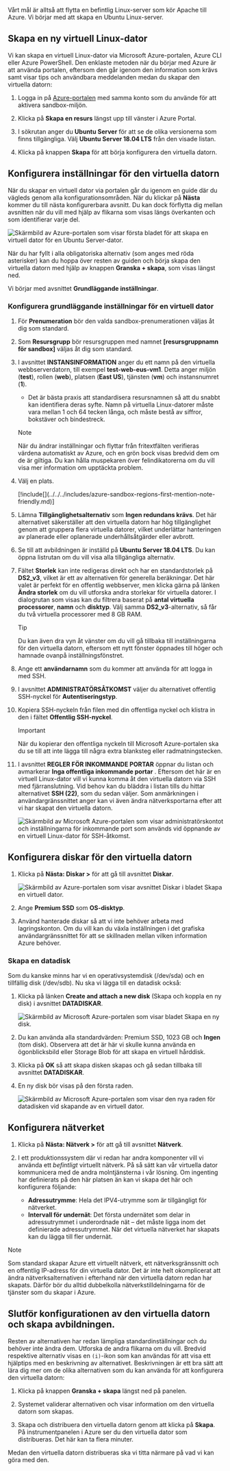 Vårt mål är alltså att flytta en befintlig Linux-server som kör Apache till Azure. Vi börjar med att skapa en Ubuntu Linux-server.

## <a name="create-a-new-linux-virtual-machine"></a>Skapa en ny virtuell Linux-dator

Vi kan skapa en virtuell Linux-dator via Microsoft Azure-portalen, Azure CLI eller Azure PowerShell. Den enklaste metoden när du börjar med Azure är att använda portalen, eftersom den går igenom den information som krävs samt visar tips och användbara meddelanden medan du skapar den virtuella datorn:

1. Logga in på [Azure-portalen](https://portal.azure.com/learn.docs.microsoft.com?azure-portal=true) med samma konto som du använde för att aktivera sandbox-miljön.

1. Klicka på **Skapa en resurs** längst upp till vänster i Azure Portal.

1. I sökrutan anger du **Ubuntu Server** för att se de olika versionerna som finns tillgängliga. Välj **Ubuntu Server 18.04 LTS** från den visade listan.

1. Klicka på knappen **Skapa** för att börja konfigurera den virtuella datorn.

## <a name="configure-the-vm-settings"></a>Konfigurera inställningar för den virtuella datorn

När du skapar en virtuell dator via portalen går du igenom en guide där du vägleds genom alla konfigurationsområden. När du klickar på **Nästa** kommer du till nästa konfigurerbara avsnitt. Du kan dock förflytta dig mellan avsnitten när du vill med hjälp av flikarna som visas längs överkanten och som identifierar varje del.

![Skärmbild av Azure-portalen som visar första bladet för att skapa en virtuell dator för en Ubuntu Server-dator.](../media/3-azure-portal-create-vm.png)

När du har fyllt i alla obligatoriska alternativ (som anges med röda asterisker) kan du hoppa över resten av guiden och börja skapa den virtuella datorn med hjälp av knappen **Granska + skapa**, som visas längst ned.

Vi börjar med avsnittet **Grundläggande inställningar**.

### <a name="configure-basic-vm-settings"></a>Konfigurera grundläggande inställningar för en virtuell dator

1. För **Prenumeration** bör den valda sandbox-prenumerationen väljas åt dig som standard.

1. Som **Resursgrupp** bör resursgruppen med namnet **<rgn>[resursgruppnamn för sandbox]</rgn>** väljas åt dig som standard.

1. I avsnittet **INSTANSINFORMATION** anger du ett namn på den virtuella webbserverdatorn, till exempel **test-web-eus-vm1**. Detta anger miljön (**test**), rollen (**web**), platsen (**East US**), tjänsten (**vm**) och instansnumret (**1**).
    - Det är bästa praxis att standardisera resursnamnen så att du snabbt kan identifiera deras syfte. Namn på virtuella Linux-datorer måste vara mellan 1 och 64 tecken långa, och måste bestå av siffror, bokstäver och bindestreck.

    > [!NOTE]
    > När du ändrar inställningar och flyttar från fritextfälten verifieras värdena automatiskt av Azure, och en grön bock visas bredvid dem om de är giltiga. Du kan hålla muspekaren över felindikatorerna om du vill visa mer information om upptäckta problem.

1. Välj en plats.

    <!-- Resource selection --> [!include[](../../../includes/azure-sandbox-regions-first-mention-note-friendly.md)]

1. Lämna **Tillgänglighetsalternativ** som **Ingen redundans krävs**. Det här alternativet säkerställer att den virtuella datorn har hög tillgänglighet genom att gruppera flera virtuella datorer, vilket underlättar hanteringen av planerade eller oplanerade underhållsåtgärder eller avbrott.

1. Se till att avbildningen är inställd på **Ubuntu Server 18.04 LTS**. Du kan öppna listrutan om du vill visa alla tillgängliga alternativ.

1. Fältet **Storlek** kan inte redigeras direkt och har en standardstorlek på **DS2_v3**, vilket är ett av alternativen för generella beräkningar. Det här valet är perfekt för en offentlig webbserver, men klicka gärna på länken **Ändra storlek** om du vill utforska andra storlekar för virtuella datorer. I dialogrutan som visas kan du filtrera baserat på **antal virtuella processorer**, **namn** och **disktyp**. Välj samma **DS2_v3**-alternativ, så får du två virtuella processorer med 8 GB RAM.

    > [!TIP]
    > Du kan även dra vyn åt vänster om du vill gå tillbaka till inställningarna för den virtuella datorn, eftersom ett nytt fönster öppnades till höger och hamnade ovanpå inställningsfönstret.

1. Ange ett **användarnamn** som du kommer att använda för att logga in med SSH.

1. I avsnittet **ADMINISTRATÖRSÅTKOMST** väljer du alternativet offentlig SSH-nyckel för **Autentiseringstyp**.

1. Kopiera SSH-nyckeln från filen med din offentliga nyckel och klistra in den i fältet **Offentlig SSH-nyckel**.

    > [!IMPORTANT]
    > När du kopierar den offentliga nyckeln till Microsoft Azure-portalen ska du se till att inte lägga till några extra blanksteg eller radmatningstecken.

1. I avsnittet **REGLER FÖR INKOMMANDE PORTAR** öppnar du listan och avmarkerar **Inga offentliga inkommande portar** . Eftersom det här är en virtuell Linux-dator vill vi kunna komma åt den virtuella datorn via SSH med fjärranslutning. Vid behov kan du bläddra i listan tills du hittar alternativet **SSH (22)**, som du sedan väljer. Som anmärkningen i användargränssnittet anger kan vi även ändra nätverksportarna efter att vi har skapat den virtuella datorn.

    ![Skärmbild av Microsoft Azure-portalen som visar administratörskontot och inställningarna för inkommande port som används vid öppnande av en virtuell Linux-dator för SSH-åtkomst.](../media/3-open-ports.png)

## <a name="configure-disks-for-the-vm"></a>Konfigurera diskar för den virtuella datorn

1. Klicka på **Nästa: Diskar >** för att gå till avsnittet **Diskar**.

    ![Skärmbild av Azure-portalen som visar avsnittet Diskar i bladet Skapa en virtuell dator.](../media/3-configure-disks.png)

1. Ange **Premium SSD** som **OS-disktyp**.

1. Använd hanterade diskar så att vi inte behöver arbeta med lagringskonton. Om du vill kan du växla inställningen i det grafiska användargränssnittet för att se skillnaden mellan vilken information Azure behöver.

### <a name="create-a-data-disk"></a>Skapa en datadisk

Som du kanske minns har vi en operativsystemdisk (/dev/sda) och en tillfällig disk (/dev/sdb). Nu ska vi lägga till en datadisk också:

1. Klicka på länken **Create and attach a new disk** (Skapa och koppla en ny disk) i avsnittet **DATADISKAR**.

    ![Skärmbild av Microsoft Azure-portalen som visar bladet Skapa en ny disk.](../media/3-add-data-disk.png)

1. Du kan använda alla standardvärden: Premium SSD, 1023 GB och **Ingen** (tom disk). Observera att det är här vi skulle kunna använda en ögonblicksbild eller Storage Blob för att skapa en virtuell hårddisk.

1. Klicka på **OK** så att skapa disken skapas och gå sedan tillbaka till avsnittet **DATADISKAR**.

1. En ny disk bör visas på den första raden.

    ![Skärmbild av Microsoft Azure-portalen som visar den nya raden för datadisken vid skapande av en virtuell dator.](../media/3-new-disk.png)

## <a name="configure-the-network"></a>Konfigurera nätverket

1. Klicka på **Nästa: Nätverk >** för att gå till avsnittet **Nätverk**.

1. I ett produktionssystem där vi redan har andra komponenter vill vi använda ett _befintligt_ virtuellt nätverk. På så sätt kan vår virtuella dator kommunicera med de andra molntjänsterna i vår lösning. Om ingenting har definierats på den här platsen än kan vi skapa det här och konfigurera följande:
    - **Adressutrymme**: Hela det IPV4-utrymme som är tillgängligt för nätverket.
    - **Intervall för undernät**: Det första undernätet som delar in adressutrymmet i underordnade nät – det måste ligga inom det definierade adressutrymmet. När det virtuella nätverket har skapats kan du lägga till fler undernät.

> [!NOTE]
> Som standard skapar Azure ett virtuellt nätverk, ett nätverksgränssnitt och en offentlig IP-adress för din virtuella dator. Det är inte helt okomplicerat att ändra nätverksalternativen i efterhand när den virtuella datorn redan har skapats. Därför bör du alltid dubbelkolla nätverkstilldelningarna för de tjänster som du skapar i Azure.

## <a name="finish-configuring-the-vm-and-create-the-image"></a>Slutför konfigurationen av den virtuella datorn och skapa avbildningen.

Resten av alternativen har redan lämpliga standardinställningar och du behöver inte ändra dem. Utforska de andra flikarna om du vill. Bredvid respektive alternativ visas en `(i)`-ikon som kan användas för att visa ett hjälptips med en beskrivning av alternativet. Beskrivningen är ett bra sätt att lära dig mer om de olika alternativen som du kan använda för att konfigurera den virtuella datorn:

1. Klicka på knappen **Granska + skapa** längst ned på panelen.

1. Systemet validerar alternativen och visar information om den virtuella datorn som skapas.

1. Skapa och distribuera den virtuella datorn genom att klicka på **Skapa**. På instrumentpanelen i Azure ser du den virtuella dator som distribueras. Det här kan ta flera minuter.

Medan den virtuella datorn distribueras ska vi titta närmare på vad vi kan göra med den.